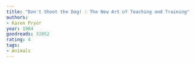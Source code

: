 ```yaml
---
title: "Don't Shoot the Dog! : The New Art of Teaching and Training"
authors:
- Karen Pryor
year: 1984
goodreads: 31052
rating: 4
tags:
- Animals
---
```

